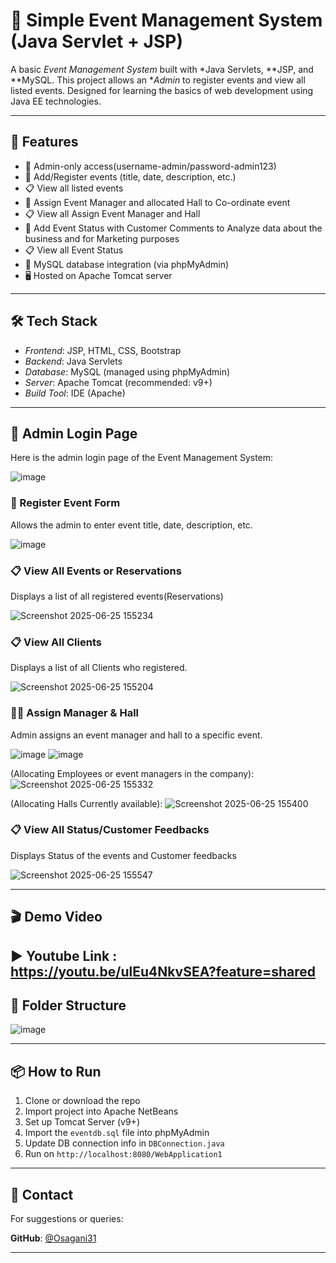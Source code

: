 # 🎉 Simple Event Management System (Java Servlet + JSP)

A basic *Event Management System* built with *Java Servlets, **JSP, and **MySQL. This project allows an **Admin* to register events and view all listed events. Designed for learning the basics of web development using Java EE technologies.



---

## 🚀 Features

- 🔐 Admin-only access(username-admin/password-admin123)
- 📝 Add/Register events (title, date, description, etc.)
- 📋 View all listed events
- 📝 Assign Event Manager and allocated Hall to Co-ordinate event
- 📋 View all Assign Event Manager and Hall 
- 📝 Add Event Status with Customer Comments to Analyze data about the business and for Marketing purposes
- 📋 View all Event Status
- 💾 MySQL database integration (via phpMyAdmin)
- 🖥 Hosted on Apache Tomcat server

---

## 🛠 Tech Stack

- *Frontend*: JSP, HTML, CSS, Bootstrap 
- *Backend*: Java Servlets
- *Database*: MySQL (managed using phpMyAdmin)
- *Server*: Apache Tomcat (recommended: v9+)
- *Build Tool*: IDE (Apache)

---
## 🔐 Admin Login Page

Here is the admin login page of the Event Management System:

![image](https://github.com/user-attachments/assets/3b35a119-c9be-4b1a-bc55-45190e1bda7f)


### 📝 Register Event Form
Allows the admin to enter event title, date, description, etc.

![image](https://github.com/user-attachments/assets/246db11a-4ce5-4ab5-9b77-82ff0b3cc530)

### 📋 View All Events or Reservations
Displays a list of all registered events(Reservations)

![Screenshot 2025-06-25 155234](https://github.com/user-attachments/assets/ec06f9dd-166f-43da-a4c4-bf421bc68779)

### 📋 View All Clients
Displays a list of all Clients who registered.

![Screenshot 2025-06-25 155204](https://github.com/user-attachments/assets/28f8330a-5d90-46b3-8601-e988d72a2e06)

### 🧑‍💼 Assign Manager & Hall
Admin assigns an event manager and hall to a specific event.

![image](https://github.com/user-attachments/assets/2dcfd522-5228-4138-92f3-66a6dfc08126)
![image](https://github.com/user-attachments/assets/677e91ba-8952-4315-bfc4-84824e6f9f38)

(Allocating Employees or event managers in the company):
![Screenshot 2025-06-25 155332](https://github.com/user-attachments/assets/4dfaa474-6064-467f-93f0-be5c9390c057)

(Allocating Halls Currently available):
![Screenshot 2025-06-25 155400](https://github.com/user-attachments/assets/eeb765c8-c455-4c95-81fd-862ab3eed97b)


### 📋 View All Status/Customer Feedbacks
Displays Status of the events and Customer feedbacks

![Screenshot 2025-06-25 155547](https://github.com/user-attachments/assets/4089f012-567c-4dcd-bb76-8731b177a262)

---

## 🎬 Demo Video
▶️ Youtube Link : https://youtu.be/ulEu4NkvSEA?feature=shared
---

## 📁 Folder Structure

![image](https://github.com/user-attachments/assets/2b236c9c-7104-4ae0-96bd-2fcb353f2cd8)


---

## 📦 How to Run

1. Clone or download the repo
2. Import project into Apache NetBeans
3. Set up Tomcat Server (v9+)
4. Import the `eventdb.sql` file into phpMyAdmin
5. Update DB connection info in `DBConnection.java`
6. Run on `http://localhost:8080/WebApplication1`

---

## 📧 Contact

For suggestions or queries: 

**GitHub**: [@Osagani31](https://github.com/Osagani31)

---


